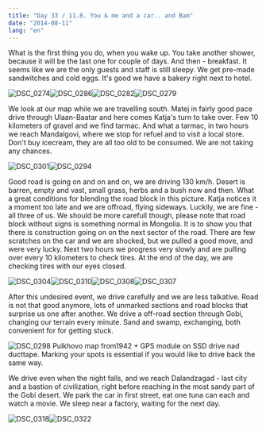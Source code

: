```yaml
---
title: "Day 33 / 11.8. You & me and a car.. and Bam"
date: "2014-08-11"
lang: "en"
---
```


What is the first thing you do, when you wake up. You take another shower, because it will be the last one for couple of days. And then - breakfast. It seems like we are the only guests and staff is still sleepy. We get pre-made sandwitches and cold eggs. It's good we have a bakery right next to hotel.

![DSC_0274](../images/DSC_0274.jpg)![DSC_0286](../images/DSC_0286.jpg)![DSC_0282](../images/DSC_0282.jpg)![DSC_0279](../images/DSC_0279.jpg)

We look at our map while we are travelling south. Matej in fairly good pace drive through Ulaan-Baatar and here comes Katja's turn to take over. Few 10 kilometers of gravel and we find tarmac. And what a tarmac, in two hours we reach Mandalgovi, where we stop for refuel and to visit a local store. Don't buy icecream, they are all too old to be consumed. We are not taking any chances.

![DSC_0301](../images/DSC_0301.jpg)![DSC_0294](../images/DSC_0294.jpg)

Good road is going on and on and on, we are driving 130 km/h. Desert is barren, empty and vast, small grass, herbs and a bush now and then. What a great conditions for blending the road block in this picture. Katja notices it a moment too late and we are offroad, flying sideways. Luckily, we are fine - all three of us. We should be more carefull though, please note that road block without signs is something normal in Mongolia. It is to show you that there is construction going on on the next sector of the road. There are few scratches on the car and we are shocked, but we pulled a good move, and were very lucky. Next two hours we progress very slowly and are pulling over every 10 kilometers to check tires. At the end of the day, we are checking tires with our eyes closed.

![DSC_0304](../images/DSC_0304.jpg)![DSC_0310](../images/DSC_0310.jpg)![DSC_0308](../images/DSC_0308.jpg)![DSC_0307](../images/DSC_0307.jpg)

After this undesired event, we drive carefully and we are less talkative. Road is not that good anymore, lots of unmarked sections and road blocks that surprise us one after another. We drive a off-road section through Gobi, changing our terrain every minute. Sand and swamp, exchanging, both convenient for for getting stuck.

![DSC_0298](../images/DSC_0298.jpg) Pulkhovo map from1942 + GPS module on SSD drive nad ducttape. Marking your spots is essential if you would like to drive back the same way.

We drive even when the night falls, and we reach Dalandzagad - last city and a bastion of civilization, right before reaching in the most sandy part of the Gobi desert. We park the car in first street, eat one tuna can each and watch a movie. We sleep near a factory, waiting for the next day.

![DSC_0318](../images/DSC_0318.jpg)![DSC_0322](../images/DSC_0322.jpg)
